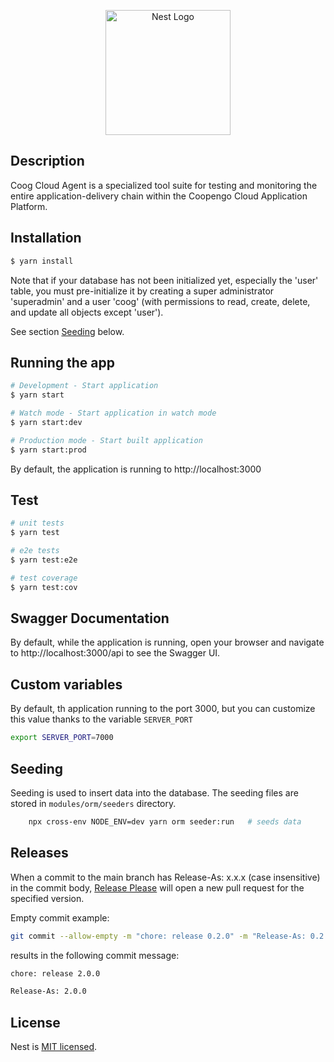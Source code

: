 <p align="center">
  <a href="https://coopengo.com" target="blank"><img src="https://coopengo.com/wp-content/uploads/2020/09/Coopengo_Logo_RVB.svg" width="200" alt="Nest Logo" /></a>
</p>

## Description

Coog Cloud Agent is a specialized tool suite for testing and monitoring the entire application-delivery chain within the Coopengo Cloud Application Platform.

## Installation

```bash
$ yarn install
```

Note that if your database has not been initialized yet, especially the 'user' table, you must pre-initialize it by creating a super administrator 'superadmin' and a user 'coog' (with permissions to read, create, delete, and update all objects except 'user').

See section [Seeding](#seeding) below.

## Running the app

```bash
# Development - Start application
$ yarn start

# Watch mode - Start application in watch mode
$ yarn start:dev

# Production mode - Start built application
$ yarn start:prod
```

By default, the application is running to http://localhost:3000

## Test

```bash
# unit tests
$ yarn test

# e2e tests
$ yarn test:e2e

# test coverage
$ yarn test:cov
```

## Swagger Documentation

By default, while the application is running, open your browser and navigate to http://localhost:3000/api to see the Swagger UI.

## Custom variables

By default, th application running to the port 3000, but you can customize this value thanks to the variable `SERVER_PORT`

```bash
export SERVER_PORT=7000
```

## Seeding
Seeding is used to insert data into the database. The seeding files are stored in `modules/orm/seeders` directory.

```sh
    npx cross-env NODE_ENV=dev yarn orm seeder:run   # seeds data
```

## Releases

When a commit to the main branch has Release-As: x.x.x (case insensitive) in the commit body, [Release Please](https://github.com/googleapis/release-please) will open a new pull request for the specified version.

Empty commit example:

```sh
git commit --allow-empty -m "chore: release 0.2.0" -m "Release-As: 0.2.0"
```

results in the following commit message:

```sh
chore: release 2.0.0

Release-As: 2.0.0
```

## License

Nest is [MIT licensed](LICENSE).
